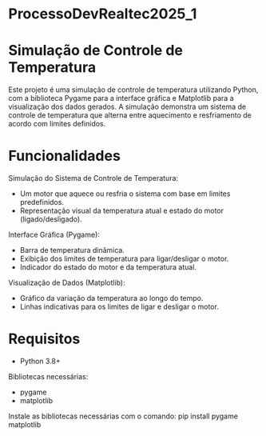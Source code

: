 # ProcessoDevRealtec2025_1

# Simulação de Controle de Temperatura
Este projeto é uma simulação de controle de temperatura utilizando Python, com a biblioteca Pygame para a interface gráfica e Matplotlib para a visualização dos dados gerados. A simulação demonstra um sistema de controle de temperatura que alterna entre aquecimento e resfriamento de acordo com limites definidos.

# Funcionalidades

Simulação do Sistema de Controle de Temperatura:
- Um motor que aquece ou resfria o sistema com base em limites predefinidos.
- Representação visual da temperatura atual e estado do motor (ligado/desligado).

Interface Gráfica (Pygame):
- Barra de temperatura dinâmica.
- Exibição dos limites de temperatura para ligar/desligar o motor.
- Indicador do estado do motor e da temperatura atual.

Visualização de Dados (Matplotlib):
- Gráfico da variação da temperatura ao longo do tempo.
- Linhas indicativas para os limites de ligar e desligar o motor.

# Requisitos
- Python 3.8+
  
Bibliotecas necessárias:
- pygame
- matplotlib

Instale as bibliotecas necessárias com o comando:
pip install pygame matplotlib

